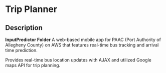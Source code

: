 # Trip Planner
## Description

**InputPredictor Folder**
A web-based mobile app for PAAC (Port Authority of Allegheny County) on AWS that features real-time bus tracking and arrival time prediction.

Provides real-time bus location updates with AJAX and utilized Google maps API for trip planning.


